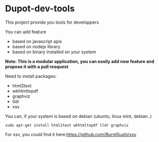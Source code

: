 # Dupot-dev-tools

This project provide you tools for developpers

You can add feature
* based on javascript apis
* based on nodejs library
* based on binary installed on your system

**Note: This is a modular application, you can easily add new feature and propose it with a pull resquest**

Need to install packages:
* html2text
* wkhtmltopdf
* graphviz
* tldr
* xsv

You can, if your system is based on debian (ubuntu, linux mint, debian..)
```
sudo apt-get install html2text wkhtmltopdf tldr graphviz
```

For xsv, you could find it here:https://github.com/BurntSushi/xsv
